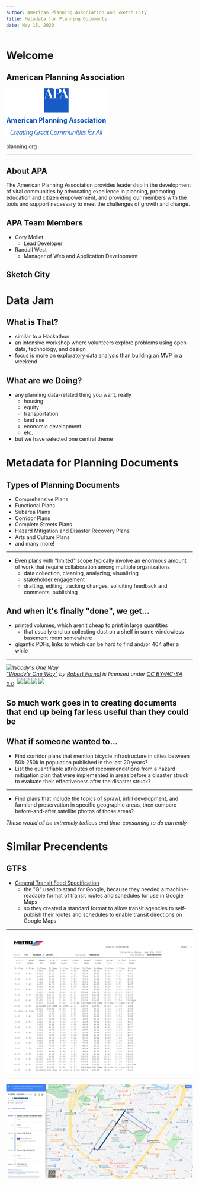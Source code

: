 ```yaml
---
author: American Planning Association and Sketch City
title: Metadata for Planning Documents
date: May 15, 2020
---
```


# Welcome

## American Planning Association

![](../img/APA_centered_647.jpg)

planning.org

--------

## About APA

The American Planning Association provides leadership in the development of vital communities by advocating excellence in planning, promoting education and citizen empowerment, and providing our members with the tools and support necessary to meet the challenges of growth and change.

## APA Team Members

- Cory Mollet
  - Lead Developer
- Randall West
  - Manager of Web and Application Development

## Sketch City



# Data Jam

## What is That?

- similar to a Hackathon
- an intensive workshop where volunteers explore problems using open data, technology, and design
- focus is more on exploratory data analysis than building an MVP in a weekend

## What are we Doing?

- any planning data-related thing you want, really
  - housing
  - equity
  - transportation
  - land use
  - economic development
  - etc.
- but we have selected one central theme

# Metadata for Planning Documents

## Types of Planning Documents

- Comprehensive Plans
- Functional Plans
- Subarea Plans
- Corridor Plans
- Complete Streets Plans
- Hazard Mitigation and Disaster Recovery Plans
- Arts and Culture Plans
- and many more!

-----

- Even plans with "limited" scope typically involve an enormous amount of work that require collaboration among multiple organizations
  - data collection, cleaning, analyzing, visualizing
  - stakeholder engagement
  - drafting, editing, tracking changes, soliciting feedback and comments, publishing

## And when it's finally "done", we get...

- printed volumes, which aren't cheap to print in large quantities
  - that usually end up collecting dust on a shelf in some windowless basement room somewhere
- gigantic PDFs, links to which can be hard to find and/or 404 after a while

----

<p style="font-size: 0.9rem;font-style: italic;"><img style="display: block; margin: 0 auto;" src="https://c1.staticflickr.com/1/174/420469323_68985f378c_z.jpg?zz=1" alt="Woody's One Way"><a href="https://www.flickr.com/photos/fornal/420469323/">"Woody's One Way"</a><span> by <a href="https://www.flickr.com/people/fornal/">Robert Fornal</a></span> is licensed under <a href="https://creativecommons.org/licenses/by-nc-sa/2.0/?ref=ccsearch&atype=html" style="margin-right: 5px;">CC BY-NC-SA 2.0</a><a href="https://creativecommons.org/licenses/by-nc-sa/2.0/?ref=ccsearch&atype=html" target="_blank" rel="noopener noreferrer" style="display: inline-block;white-space: none;margin-top: 2px;margin-left: 3px;height: 22px !important;"><img style="height: inherit;margin-right: 3px;display: inline-block;" src="https://search.creativecommons.org/static/img/cc_icon.svg" /><img style="height: inherit;margin-right: 3px;display: inline-block;" src="https://search.creativecommons.org/static/img/cc-by_icon.svg" /><img style="height: inherit;margin-right: 3px;display: inline-block;" src="https://search.creativecommons.org/static/img/cc-nc_icon.svg" /><img style="height: inherit;margin-right: 3px;display: inline-block;" src="https://search.creativecommons.org/static/img/cc-sa_icon.svg" /></a></p>

## So much work goes in to creating documents that end up being far less useful than they could be

## What if someone wanted to...

- Find corridor plans that mention bicycle infrastructure in cities between 50k-250k in population published in the last 20 years?
- List the quantifiable attributes of recommendations from a hazard mitigation plan that were implemented in areas before a disaster struck to evaluate their effectiveness after the disaster struck?

-----

- Find plans that include the topics of sprawl, infill development, and farmland preservation in specific geographic areas, then compare before-and-after satellite photos of those areas?

*These would all be extremely tedious and time-consuming to do currently*

# Similar Precendents

## GTFS

- [General Transit Feed Specification](https://developers.google.com/transit/gtfs/)
  - the "G" used to stand for Google, because they needed a machine-readable format of transit routes and schedules for use in Google Maps
  - so they created a standard format to allow transit agencies to self-publish their routes and schedules to enable transit directions on Google Maps

----

![](../img/011_timetable.png)

-----

![](../img/011_google_maps.png)



